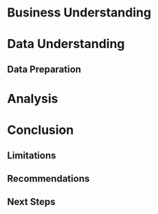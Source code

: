 # Business Understanding

# Data Understanding

## Data Preparation

# Analysis

# Conclusion

## Limitations

## Recommendations

## Next Steps
